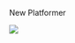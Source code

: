 New Platformer

![](https://github.com/TutorialDoctor/TD-Godot-3-Demos/blob/master/Godot%203%20Demos/Images/manplat.png?raw=true)
